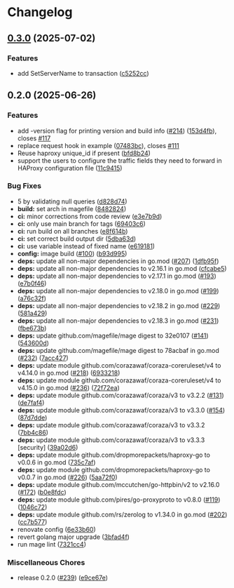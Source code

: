 # Changelog

## [0.3.0](https://github.com/corazawaf/coraza-spoa/compare/v0.2.0...v0.3.0) (2025-07-02)


### Features

* add SetServerName to transaction ([c5252cc](https://github.com/corazawaf/coraza-spoa/commit/c5252cc794600345c028de58f3047baedf732300))

## 0.2.0 (2025-06-26)


### Features

* add -version flag for printing version and build info ([#214](https://github.com/corazawaf/coraza-spoa/issues/214)) ([153d4fb](https://github.com/corazawaf/coraza-spoa/commit/153d4fb4677ed0ea4bedfb15cc6469ab89cb17ec)), closes [#117](https://github.com/corazawaf/coraza-spoa/issues/117)
* replace request hook in example ([07483bc](https://github.com/corazawaf/coraza-spoa/commit/07483bc005c0c9b28aed8f0e0cdb2cd595339ef6)), closes [#111](https://github.com/corazawaf/coraza-spoa/issues/111)
* Reuse haproxy unique_id if present ([bfd8b24](https://github.com/corazawaf/coraza-spoa/commit/bfd8b2466ecd6f52e7193a26250710ed803fe1ca))
* support the users to configure the traffic fields they need to forward in HAProxy configuration file ([11c9415](https://github.com/corazawaf/coraza-spoa/commit/11c9415375c76d9edfd43d711f2f9cfc890abe5d))


### Bug Fixes

* 5 by validating null queries ([d828d74](https://github.com/corazawaf/coraza-spoa/commit/d828d74f60896568c5bbf71eb0de045b986e8182))
* **build:** set arch in magefile ([8482824](https://github.com/corazawaf/coraza-spoa/commit/8482824b360c5d29c0d85296b55dfb22322c7439))
* **ci:** minor corrections from code review ([e3e7b9d](https://github.com/corazawaf/coraza-spoa/commit/e3e7b9df73ab5af3b67fb9705a9a3226cc25df5a))
* **ci:** only use main branch for tags ([69403c6](https://github.com/corazawaf/coraza-spoa/commit/69403c6b8a1124d30f37375cc03df3fb812a8fd7))
* **ci:** run build on all branches ([e8f614b](https://github.com/corazawaf/coraza-spoa/commit/e8f614ba55f49dbf965e7f10c90edb54d37dc9dd))
* **ci:** set correct build output dir ([5dba63d](https://github.com/corazawaf/coraza-spoa/commit/5dba63d9522688884cdad71c4d5ac643a698742c))
* **ci:** use variable instead of fixed name ([e619181](https://github.com/corazawaf/coraza-spoa/commit/e619181264be4ea9cc83463b165c6b0aeea132ec))
* **config:** image build ([#100](https://github.com/corazawaf/coraza-spoa/issues/100)) ([b93d995](https://github.com/corazawaf/coraza-spoa/commit/b93d995fca765c8f27db651fb57dafed84eec34a))
* **deps:** update all non-major dependencies in go.mod ([#207](https://github.com/corazawaf/coraza-spoa/issues/207)) ([1dfb95f](https://github.com/corazawaf/coraza-spoa/commit/1dfb95fad3a7efc7f40a71bef5dd4b47a16ce869))
* **deps:** update all non-major dependencies to v2.16.1 in go.mod ([cfcabe5](https://github.com/corazawaf/coraza-spoa/commit/cfcabe5b78150d0e953adcab945714fe32ac0978))
* **deps:** update all non-major dependencies to v2.17.1 in go.mod ([#193](https://github.com/corazawaf/coraza-spoa/issues/193)) ([e7b0f46](https://github.com/corazawaf/coraza-spoa/commit/e7b0f46dbb28d154e3938b2c8e0f4e118a580bc7))
* **deps:** update all non-major dependencies to v2.18.0 in go.mod ([#199](https://github.com/corazawaf/coraza-spoa/issues/199)) ([a76c32f](https://github.com/corazawaf/coraza-spoa/commit/a76c32fea62f4abbb20b7f3063d4f8f85a7bda4d))
* **deps:** update all non-major dependencies to v2.18.2 in go.mod ([#229](https://github.com/corazawaf/coraza-spoa/issues/229)) ([581a429](https://github.com/corazawaf/coraza-spoa/commit/581a429be6e556291afb8e6e3261c5b2962786d5))
* **deps:** update all non-major dependencies to v2.18.3 in go.mod ([#231](https://github.com/corazawaf/coraza-spoa/issues/231)) ([fbe673b](https://github.com/corazawaf/coraza-spoa/commit/fbe673bbf258eb0bb37a512ce335562be9dc0f08))
* **deps:** update github.com/magefile/mage digest to 32e0107 ([#141](https://github.com/corazawaf/coraza-spoa/issues/141)) ([543600d](https://github.com/corazawaf/coraza-spoa/commit/543600d94a5f331786a84c00a99da17a37abad09))
* **deps:** update github.com/magefile/mage digest to 78acbaf in go.mod ([#232](https://github.com/corazawaf/coraza-spoa/issues/232)) ([7acc427](https://github.com/corazawaf/coraza-spoa/commit/7acc427f246bdb469aaba9fa75ce69ca7c660286))
* **deps:** update module github.com/corazawaf/coraza-coreruleset/v4 to v4.14.0 in go.mod ([#218](https://github.com/corazawaf/coraza-spoa/issues/218)) ([6933218](https://github.com/corazawaf/coraza-spoa/commit/6933218a419f34996d3c6e83fdae1a8ce27360bf))
* **deps:** update module github.com/corazawaf/coraza-coreruleset/v4 to v4.15.0 in go.mod ([#236](https://github.com/corazawaf/coraza-spoa/issues/236)) ([72f72ea](https://github.com/corazawaf/coraza-spoa/commit/72f72ea27c7e202386e2bca2acd85321bfaa8acb))
* **deps:** update module github.com/corazawaf/coraza/v3 to v3.2.2 ([#131](https://github.com/corazawaf/coraza-spoa/issues/131)) ([de7faf4](https://github.com/corazawaf/coraza-spoa/commit/de7faf458f041a24b1dc9c391bc7d6a9d4ea1caa))
* **deps:** update module github.com/corazawaf/coraza/v3 to v3.3.0 ([#154](https://github.com/corazawaf/coraza-spoa/issues/154)) ([87d7dde](https://github.com/corazawaf/coraza-spoa/commit/87d7dde4fa95dc03a5c7aa5cb549c94943a33024))
* **deps:** update module github.com/corazawaf/coraza/v3 to v3.3.2 ([7bb4c86](https://github.com/corazawaf/coraza-spoa/commit/7bb4c86ee715ded8e28c5fd23093a4dcb704148b))
* **deps:** update module github.com/corazawaf/coraza/v3 to v3.3.3 [security] ([39a02d6](https://github.com/corazawaf/coraza-spoa/commit/39a02d68bd636a106859f2b6702268cb7d393a9b))
* **deps:** update module github.com/dropmorepackets/haproxy-go to v0.0.6 in go.mod ([735c7af](https://github.com/corazawaf/coraza-spoa/commit/735c7afb042e89d16d1c11922fae790210560e3a))
* **deps:** update module github.com/dropmorepackets/haproxy-go to v0.0.7 in go.mod ([#226](https://github.com/corazawaf/coraza-spoa/issues/226)) ([5aa72f0](https://github.com/corazawaf/coraza-spoa/commit/5aa72f0f3d3951cfa520d4545782c6402e9d43b0))
* **deps:** update module github.com/mccutchen/go-httpbin/v2 to v2.16.0 ([#172](https://github.com/corazawaf/coraza-spoa/issues/172)) ([b0e8fdc](https://github.com/corazawaf/coraza-spoa/commit/b0e8fdc1c7d4c9c119b24ab2cf5598a4ffd5a3b9))
* **deps:** update module github.com/pires/go-proxyproto to v0.8.0 ([#119](https://github.com/corazawaf/coraza-spoa/issues/119)) ([1046c72](https://github.com/corazawaf/coraza-spoa/commit/1046c725b17f056eae5e7e3334b357ac06be4662))
* **deps:** update module github.com/rs/zerolog to v1.34.0 in go.mod ([#202](https://github.com/corazawaf/coraza-spoa/issues/202)) ([cc7b577](https://github.com/corazawaf/coraza-spoa/commit/cc7b5772da1c203a9aa8f43d696c5b348b4f1e3c))
* renovate config ([6e33b60](https://github.com/corazawaf/coraza-spoa/commit/6e33b6016b87248e339e76620d980b95258f1e9e))
* revert golang major upgrade ([3bfad4f](https://github.com/corazawaf/coraza-spoa/commit/3bfad4f53b166be1c1711e6d6510e3d0f275ab77))
* run mage lint ([7321cc4](https://github.com/corazawaf/coraza-spoa/commit/7321cc460c8297e4eb03d66aaabf1a60495eee7c))


### Miscellaneous Chores

* release 0.2.0 ([#239](https://github.com/corazawaf/coraza-spoa/issues/239)) ([e9ce67e](https://github.com/corazawaf/coraza-spoa/commit/e9ce67e2b246de124b8dc0debefa352375ce284a))
